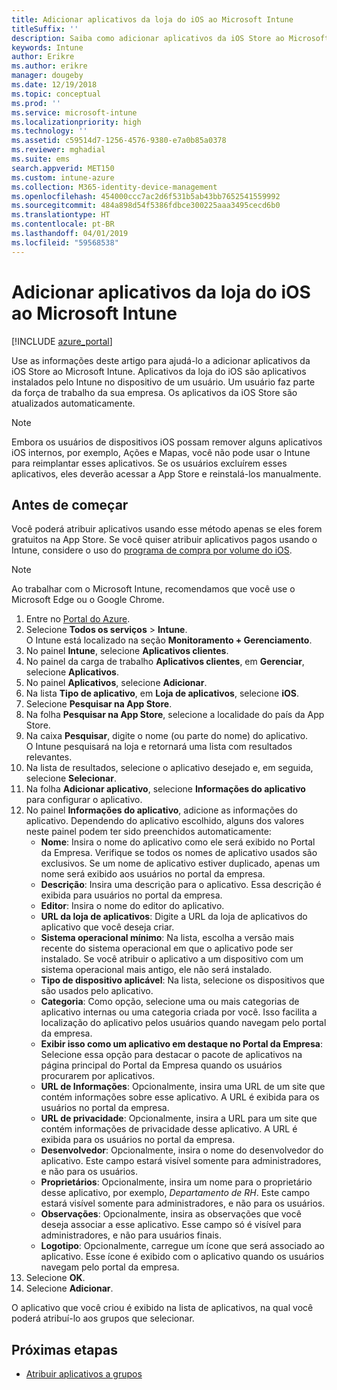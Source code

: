 ```yaml
---
title: Adicionar aplicativos da loja do iOS ao Microsoft Intune
titleSuffix: ''
description: Saiba como adicionar aplicativos da iOS Store ao Microsoft Intune. Você poderá atribuir aplicativos usando este método se eles forem gratuitos na App Store.
keywords: Intune
author: Erikre
ms.author: erikre
manager: dougeby
ms.date: 12/19/2018
ms.topic: conceptual
ms.prod: ''
ms.service: microsoft-intune
ms.localizationpriority: high
ms.technology: ''
ms.assetid: c59514d7-1256-4576-9380-e7a0b85a0378
ms.reviewer: mghadial
ms.suite: ems
search.appverid: MET150
ms.custom: intune-azure
ms.collection: M365-identity-device-management
ms.openlocfilehash: 454000ccc7ac2d6f531b5ab43bb7652541559992
ms.sourcegitcommit: 484a898d54f5386fdbce300225aaa3495cecd6b0
ms.translationtype: HT
ms.contentlocale: pt-BR
ms.lasthandoff: 04/01/2019
ms.locfileid: "59568538"
---
```

# <a name="add-ios-store-apps-to-microsoft-intune"></a>Adicionar aplicativos da loja do iOS ao Microsoft Intune

[!INCLUDE [azure_portal](./includes/azure_portal.md)]

Use as informações deste artigo para ajudá-lo a adicionar aplicativos da iOS Store ao Microsoft Intune. Aplicativos da loja do iOS são aplicativos instalados pelo Intune no dispositivo de um usuário. Um usuário faz parte da força de trabalho da sua empresa. Os aplicativos da iOS Store são atualizados automaticamente.

>[!NOTE]
>Embora os usuários de dispositivos iOS possam remover alguns aplicativos iOS internos, por exemplo, Ações e Mapas, você não pode usar o Intune para reimplantar esses aplicativos. Se os usuários excluírem esses aplicativos, eles deverão acessar a App Store e reinstalá-los manualmente.

## <a name="before-you-start"></a>Antes de começar

Você poderá atribuir aplicativos usando esse método apenas se eles forem gratuitos na App Store. Se você quiser atribuir aplicativos pagos usando o Intune, considere o uso do [programa de compra por volume do iOS](vpp-apps-ios.md).

>[!NOTE]
>Ao trabalhar com o Microsoft Intune, recomendamos que você use o Microsoft Edge ou o Google Chrome.

1. Entre no [Portal do Azure](https://portal.azure.com).
2. Selecione **Todos os serviços** > **Intune**.  
    O Intune está localizado na seção **Monitoramento + Gerenciamento**.
3. No painel **Intune**, selecione **Aplicativos clientes**.
4. No painel da carga de trabalho **Aplicativos clientes**, em **Gerenciar**, selecione **Aplicativos**.
5. No painel **Aplicativos**, selecione **Adicionar**.
6. Na lista **Tipo de aplicativo**, em **Loja de aplicativos**, selecione **iOS**.
7. Selecione **Pesquisar na App Store**.
8. Na folha **Pesquisar na App Store**, selecione a localidade do país da App Store.
9. Na caixa **Pesquisar**, digite o nome (ou parte do nome) do aplicativo.  
    O Intune pesquisará na loja e retornará uma lista com resultados relevantes.
10. Na lista de resultados, selecione o aplicativo desejado e, em seguida, selecione **Selecionar**.
11. Na folha **Adicionar aplicativo**, selecione **Informações do aplicativo** para configurar o aplicativo.
12. No painel **Informações do aplicativo**, adicione as informações do aplicativo. Dependendo do aplicativo escolhido, alguns dos valores neste painel podem ter sido preenchidos automaticamente:
    - **Nome**: Insira o nome do aplicativo como ele será exibido no Portal da Empresa. Verifique se todos os nomes de aplicativo usados são exclusivos. Se um nome de aplicativo estiver duplicado, apenas um nome será exibido aos usuários no portal da empresa.
    - **Descrição**: Insira uma descrição para o aplicativo. Essa descrição é exibida para usuários no portal da empresa.
    - **Editor**: Insira o nome do editor do aplicativo.
    - **URL da loja de aplicativos**: Digite a URL da loja de aplicativos do aplicativo que você deseja criar.
    - **Sistema operacional mínimo**: Na lista, escolha a versão mais recente do sistema operacional em que o aplicativo pode ser instalado. Se você atribuir o aplicativo a um dispositivo com um sistema operacional mais antigo, ele não será instalado.
    - **Tipo de dispositivo aplicável**: Na lista, selecione os dispositivos que são usados pelo aplicativo.
    - **Categoria**: Como opção, selecione uma ou mais categorias de aplicativo internas ou uma categoria criada por você. Isso facilita a localização do aplicativo pelos usuários quando navegam pelo portal da empresa.
    - **Exibir isso como um aplicativo em destaque no Portal da Empresa**: Selecione essa opção para destacar o pacote de aplicativos na página principal do Portal da Empresa quando os usuários procurarem por aplicativos.
    - **URL de Informações**: Opcionalmente, insira uma URL de um site que contém informações sobre esse aplicativo. A URL é exibida para os usuários no portal da empresa.
    - **URL de privacidade**: Opcionalmente, insira a URL para um site que contém informações de privacidade desse aplicativo. A URL é exibida para os usuários no portal da empresa.
    - **Desenvolvedor**: Opcionalmente, insira o nome do desenvolvedor do aplicativo. Este campo estará visível somente para administradores, e não para os usuários.
    - **Proprietários**: Opcionalmente, insira um nome para o proprietário desse aplicativo, por exemplo, *Departamento de RH*. Este campo estará visível somente para administradores, e não para os usuários.
    - **Observações**: Opcionalmente, insira as observações que você deseja associar a esse aplicativo. Esse campo só é visível para administradores, e não para usuários finais.
    - **Logotipo**: Opcionalmente, carregue um ícone que será associado ao aplicativo. Esse ícone é exibido com o aplicativo quando os usuários navegam pelo portal da empresa.
13. Selecione **OK**.
14. Selecione **Adicionar**.

O aplicativo que você criou é exibido na lista de aplicativos, na qual você poderá atribuí-lo aos grupos que selecionar.

## <a name="next-steps"></a>Próximas etapas

- [Atribuir aplicativos a grupos](apps-deploy.md)
